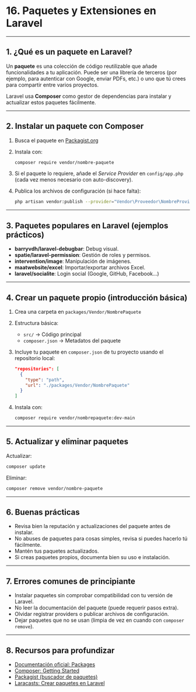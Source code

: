 # 16. Paquetes y Extensiones en Laravel

---

## 1. ¿Qué es un paquete en Laravel?

Un **paquete** es una colección de código reutilizable que añade funcionalidades a tu aplicación. Puede ser una librería de terceros (por ejemplo, para autenticar con Google, enviar PDFs, etc.) o uno que tú crees para compartir entre varios proyectos.

Laravel usa **Composer** como gestor de dependencias para instalar y actualizar estos paquetes fácilmente.

---

## 2. Instalar un paquete con Composer

1. Busca el paquete en [Packagist.org](https://packagist.org/)
2. Instala con:

   ```bash
   composer require vendor/nombre-paquete
   ```
3. Si el paquete lo requiere, añade el *Service Provider* en `config/app.php` (cada vez menos necesario con auto-discovery).
4. Publica los archivos de configuración (si hace falta):

   ```bash
   php artisan vendor:publish --provider="Vendor\Proveedor\NombreProvider"
   ```

---

## 3. Paquetes populares en Laravel (ejemplos prácticos)

* **barryvdh/laravel-debugbar**: Debug visual.
* **spatie/laravel-permission**: Gestión de roles y permisos.
* **intervention/image**: Manipulación de imágenes.
* **maatwebsite/excel**: Importar/exportar archivos Excel.
* **laravel/socialite**: Login social (Google, GitHub, Facebook...)

---

## 4. Crear un paquete propio (introducción básica)

1. Crea una carpeta en `packages/Vendor/NombrePaquete`
2. Estructura básica:

   * `src/` → Código principal
   * `composer.json` → Metadatos del paquete
3. Incluye tu paquete en `composer.json` de tu proyecto usando el repositorio local:

   ```json
   "repositories": [
     {
       "type": "path",
       "url": "./packages/Vendor/NombrePaquete"
     }
   ]
   ```
4. Instala con:

   ```bash
   composer require vendor/nombrepaquete:dev-main
   ```

---

## 5. Actualizar y eliminar paquetes

Actualizar:

```bash
composer update
```

Eliminar:

```bash
composer remove vendor/nombre-paquete
```

---

## 6. Buenas prácticas

* Revisa bien la reputación y actualizaciones del paquete antes de instalar.
* No abuses de paquetes para cosas simples, revisa si puedes hacerlo tú fácilmente.
* Mantén tus paquetes actualizados.
* Si creas paquetes propios, documenta bien su uso e instalación.

---

## 7. Errores comunes de principiante

* Instalar paquetes sin comprobar compatibilidad con tu versión de Laravel.
* No leer la documentación del paquete (puede requerir pasos extra).
* Olvidar registrar providers o publicar archivos de configuración.
* Dejar paquetes que no se usan (limpia de vez en cuando con `composer remove`).

---

## 8. Recursos para profundizar

* [Documentación oficial: Packages](https://laravel.com/docs/packages)
* [Composer: Getting Started](https://getcomposer.org/doc/00-intro.md)
* [Packagist (buscador de paquetes)](https://packagist.org/)
* [Laracasts: Crear paquetes en Laravel](https://laracasts.com/series/package-development)